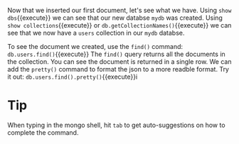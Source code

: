 Now that we inserted our first document, let's see what we have.
Using `show dbs`{{execute}} we can see that our new databse `mydb` was created.
Using `show collections`{{execute}} or `db.getCollectionNames()`{{execute}} we can see that we now have a `users` collection in our `mydb` databse.

To see the document we created, use the `find()` command: `db.users.find()`{{execute}}
The `find()` query returns all the documents in the collection. You can see the document is returned in a single row. We can add the `pretty()` command
to format the json to a more readble format. Try it out: `db.users.find().pretty()`{{execute}}i

# Tip
When typing in the mongo shell, hit `tab` to get auto-suggestions on how to complete the command.
